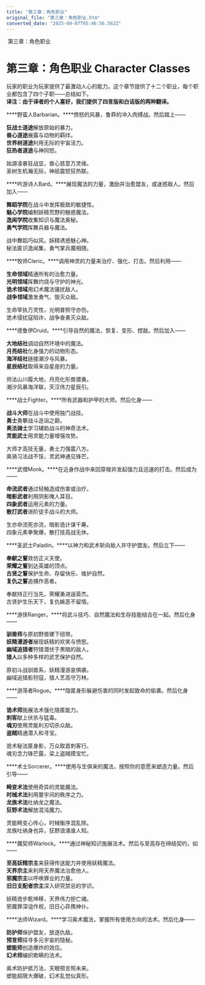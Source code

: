 ```yaml
---
title: "第三章：角色职业"
original_file: "第三章：角色职业.htm"
converted_date: "2025-09-07T05:46:56.562Z"
---
```


﻿ 第三章：角色职业  

# 第三章：角色职业 Character Classes

玩家的职业为玩家提供了最激动人心的能力。这个章节提供了十二个职业，每个职业都包含了四个子职——总结如下。  
**译注：由于译者的个人喜好，我们提供了四言版和白话版的两种翻译。**

****野蛮人Barbarian。****愤怒的风暴，鲁莽的冲入肉搏战。然后踏上——

**狂战士道途**解放原始的暴力。  
**兽心道途**展露与动物的羁绊。  
**世界树道途**利用无际的宇宙活力。  
**狂热者道途**与神同怒。

始源凌暴狂战显，兽心慈意万灵缘。  
圣树生机瀚无际，神祇震怒狂热联。

****吟游诗人Bard。****展现魔法的力量，激励并治愈盟友，或迷惑敌人。然后加入——

**舞蹈学院**在战斗中发挥极致的敏捷性。  
**魅心学院**编制妖精荒野的魅惑魔法。  
**逸闻学院**收集知识与魔法奥秘。  
**勇气学院**挥舞兵器与魔法。

战中舞蹈巧似风，妖精诱惑魅心神。  
秘法匿识逸闻集，勇气掌兵魔相随。

****牧师Cleric。****调用神灵的力量来治疗、强化、打击。然后利用——

**生命领域**精通所有的治愈力量。  
**光明领域**挥舞灼烧与守护的神光。  
**诡术领域**用幻术魔法骚扰敌人。  
**战争领域**激发勇气、毁灭众敌。

生命宰执万灵性，光明普照守亦伤。  
诡术侵扰寇陷诈，战争奋勇灭众敌。

****德鲁伊Druid。****引导自然的魔法，恢复、变形、控敌。然后加入——

**大地结社**调动自然环境中的魔法。  
**月亮结社**化身强力的动物形态。  
**海洋结社**链接潮汐与风暴。  
**星辰结社**取得来自星座的力量。

师法山川履大地，月亮化形兽骠勇。  
潮汐风暴海洋联，天汉伟力星辰引。

****战士Fighter。****所有武器和护甲的大师。然后化身——

**战斗大师**在战斗中使用独门战技。  
**勇士**勇攀战斗造诣之巅。  
**奥法骑士**学习辅助战斗的神奇法术。  
**灵能武士**用灵能力量增强攻势。

大师才高技无量，勇士力强震八方。  
奥骑习法战不馁，灵武神通见锋芒。

****武僧Monk。****在近身作战中来回穿梭并发起强力且迅速的打击。然后成为——

**命流武者**通过轻触造成伤害或治疗。  
**暗影武者**利用阴影掩人耳目。  
**四象武者**运用元素的力量。  
**散打武者**进阶徒手战斗的大师。

生亦命流死亦流，暗影诡计谋千筹。  
四象元素拳聚爆，散打技高战无休。

****圣武士Paladin。****以神力和武术斩向敌人并守护盟友。然后立下——

**奉献之誓**效仿正义天使。  
**荣耀之誓**到达英雄的顶点。  
**古贤之誓**保护生命、存留快乐、维护自然。  
**复仇之誓**追捕作恶者。

奉献持正行当先，荣耀勇进逞英杰。  
古贤护生乐天下，复仇嫉恶不留情。

****游侠Ranger。****将武斗技巧、自然魔法和生存技能结合在一起。然后化身——

**驯兽师**与原初野兽建下纽带。  
**妖精漫游者**展现妖精的欢笑与愤怒。  
**幽域追猎者**狩猎潜伏于黑暗的敌人。  
**猎人**以多种多样的武艺保护自然。

原初斗战驯兽系，妖精漫游哀惧袭。  
幽域追猎影狩寇，猎人艺高守万林。

****游荡者Rogue。****隐匿身形躲避伤害的同时发起致命的偷袭。然后化身——

**诡术师**施展法术强化隐匿能力。  
**刺客**献上伏杀与猛毒。  
**魂刃**使用灵能利刃切杀众敌。  
**盗贼**精通潜入和寻宝。

诡术秘法匿身影，万众取首刺客行。  
魂刃念力锋芒露，梁上盗贼摸宝忙。

****术士Sorcerer。****使用与生俱来的魔法，按照你的意愿来塑造力量。然后引导——

**畸变术法**使用奇异的灵能魔法。  
**时械术法**利用寰宇间的秩序之力。  
**龙族术法**吐纳龙之魔法。  
**狂野术法**解放混沌魔力。

灵能畸变心传心，时械衡序混乱除。  
龙族吐纳身也异，狂野浪涌谁人知。

****魔契师Warlock。****通过神秘知识施展法术。然后与至高存在缔结契约，如——

**至高妖精宗主**来获得传送能力并使用妖精魔法。  
**天界宗主**来利用天界魔法治愈他人。  
**邪魔宗主**以呼唤罪业的力量。  
**旧日支配者宗主**深入研究禁忌的学识。

妖精诡步乾坤移，天界伟力拒亡魂。  
邪魔罪深诅作祝，旧日心异携神仆。

****法师Wizard。****学习奥术魔法，掌握所有使用方向的法术。然后化身——

**防护师**保护盟友，放逐仇敌。  
**预言师**探寻多元宇宙的隐秘。  
**塑能师**创造爆炸的效应。  
**幻术师**编织欺瞒的法术。

奥术防护抵万法，天眼预言照未来。  
塑能超限大爆破，幻术乱觉似真形。